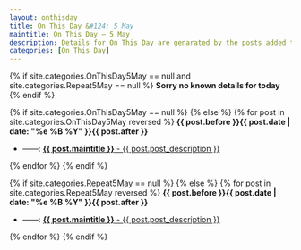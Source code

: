 ```yaml
---
layout: onthisday
title: On This Day &#124; 5 May
maintitle: On This Day — 5 May
description: Details for On This Day are genarated by the posts added to the website so the content is subject to changes/updates over time.
categories: [On This Day]
---
```


{% if site.categories.OnThisDay5May == null and site.categories.Repeat5May == null %}
<strong>Sorry no known details for today</strong>
{% endif %}

{% if site.categories.OnThisDay5May == null %}
{% else %}
{% for post in site.categories.OnThisDay5May reversed %}
<strong>{{ post.before }}{{ post.date | date: "%e %B %Y" }}{{ post.after }}</strong>
<ul>
<li> ——: <a class="{{ post.class }}" href="{{ post.url }}"><strong>{{ post.maintitle }}</strong> - {{ post.post_description }}</a></li>
</ul>
{% endfor %}
{% endif %}

{% if site.categories.Repeat5May == null %}
{% else %}
{% for post in site.categories.Repeat5May reversed %}
<strong>{{ post.before }}{{ post.date | date: "%e %B %Y" }}{{ post.after }}</strong>
<ul>
<li> ——: <a class="{{ post.class }}" href="{{ post.url }}"><strong>{{ post.maintitle }}</strong> - {{ post.post_description }}</a></li>
</ul>
{% endfor %}
{% endif %}
